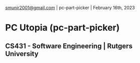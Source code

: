 smunir2001@gmail.com | pc-part-picker | February 16th, 2023
# PC Utopia (pc-part-picker)
## CS431 - Software Engineering | Rutgers University